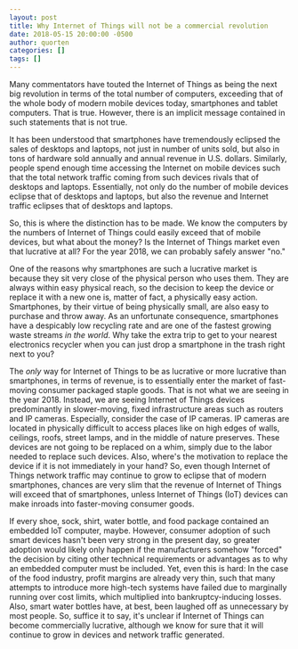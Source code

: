 ```yaml
---
layout: post
title: Why Internet of Things will not be a commercial revolution
date: 2018-05-15 20:00:00 -0500
author: quorten
categories: []
tags: []
---
```


Many commentators have touted the Internet of Things as being the next
big revolution in terms of the total number of computers, exceeding
that of the whole body of modern mobile devices today, smartphones and
tablet computers.  That is true.  However, there is an implicit
message contained in such statements that is not true.

It has been understood that smartphones have tremendously eclipsed the
sales of desktops and laptops, not just in number of units sold, but
also in tons of hardware sold annually and annual revenue in
U.S. dollars.  Similarly, people spend enough time accessing the
Internet on mobile devices such that the total network traffic coming
from such devices rivals that of desktops and laptops.  Essentially,
not only do the number of mobile devices eclipse that of desktops and
laptops, but also the revenue and Internet traffic eclipses that of
desktops and laptops.

So, this is where the distinction has to be made.  We know the
computers by the numbers of Internet of Things could easily exceed
that of mobile devices, but what about the money?  Is the Internet of
Things market even that lucrative at all?  For the year 2018, we can
probably safely answer "no."

One of the reasons why smartphones are such a lucrative market is
because they sit very close of the physical person who uses them.
They are always within easy physical reach, so the decision to keep
the device or replace it with a new one is, matter of fact, a
physically easy action.  Smartphones, by their virtue of being
physically small, are also easy to purchase and throw away.  As an
unfortunate consequence, smartphones have a despicably low recycling
rate and are one of the fastest growing waste streams _in the world_.
Why take the extra trip to get to your nearest electronics recycler
when you can just drop a smartphone in the trash right next to you?

The _only_ way for Internet of Things to be as lucrative or more
lucrative than smartphones, in terms of revenue, is to essentially
enter the market of fast-moving consumer packaged staple goods.  That
is not what we are seeing in the year 2018.  Instead, we are seeing
Internet of Things devices predominantly in slower-moving, fixed
infrastructure areas such as routers and IP cameras.  Especially,
consider the case of IP cameras.  IP cameras are located in physically
difficult to access places like on high edges of walls, ceilings,
roofs, street lamps, and in the middle of nature preserves.  These
devices are not going to be replaced on a whim, simply due to the
labor needed to replace such devices.  Also, where's the motivation to
replace the device if it is not immediately in your hand?  So, even
though Internet of Things network traffic may continue to grow to
eclipse that of modern smartphones, chances are very slim that the
revenue of Internet of Things will exceed that of smartphones, unless
Internet of Things (IoT) devices can make inroads into faster-moving
consumer goods.

If every shoe, sock, shirt, water bottle, and food package contained
an embedded IoT computer, maybe.  However, consumer adoption of such
smart devices hasn't been very strong in the present day, so greater
adoption would likely only happen if the manufacturers somehow
"forced" the decision by citing other technical requirements or
advantages as to why an embedded computer must be included.  Yet, even
this is hard: In the case of the food industry, profit margins are
already very thin, such that many attempts to introduce more high-tech
systems have failed due to marginally running over cost limits, which
multiplied into bankruptcy-inducing losses.  Also, smart water bottles
have, at best, been laughed off as unnecessary by most people.  So,
suffice it to say, it's unclear if Internet of Things can become
commercially lucrative, although we know for sure that it will
continue to grow in devices and network traffic generated.
